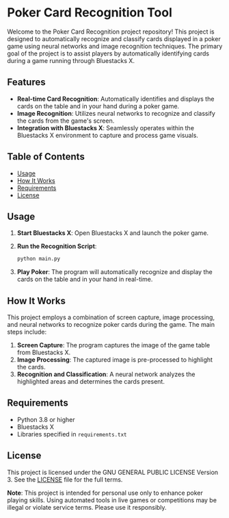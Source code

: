# Poker Card Recognition Tool

Welcome to the Poker Card Recognition project repository! This project is designed to automatically recognize and classify cards displayed in a poker game using neural networks and image recognition techniques. The primary goal of the project is to assist players by automatically identifying cards during a game running through Bluestacks X.

## Features

- **Real-time Card Recognition**: Automatically identifies and displays the cards on the table and in your hand during a poker game.
- **Image Recognition**: Utilizes neural networks to recognize and classify the cards from the game's screen.
- **Integration with Bluestacks X**: Seamlessly operates within the Bluestacks X environment to capture and process game visuals.

## Table of Contents

- [Usage](#usage)
- [How It Works](#how-it-works)
- [Requirements](#requirements)
- [License](#license)

## Usage

1. **Start Bluestacks X**: Open Bluestacks X and launch the poker game.

2. **Run the Recognition Script**:
   ```bash
   python main.py
   ```

3. **Play Poker**: The program will automatically recognize and display the cards on the table and in your hand in real-time.

## How It Works

This project employs a combination of screen capture, image processing, and neural networks to recognize poker cards during the game. The main steps include:

1. **Screen Capture**: The program captures the image of the game table from Bluestacks X.
2. **Image Processing**: The captured image is pre-processed to highlight the cards.
3. **Recognition and Classification**: A neural network analyzes the highlighted areas and determines the cards present.

## Requirements

- Python 3.8 or higher
- Bluestacks X
- Libraries specified in `requirements.txt`

## License

This project is licensed under the GNU GENERAL PUBLIC LICENSE Version 3. See the [LICENSE](LICENSE) file for the full terms.

**Note**: This project is intended for personal use only to enhance poker playing skills. Using automated tools in live games or competitions may be illegal or violate service terms. Please use it responsibly.